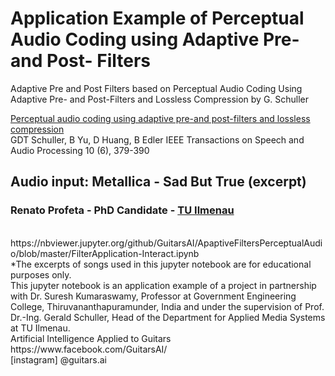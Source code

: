 # Application Example of Perceptual Audio Coding using Adaptive Pre- and Post- Filters
Adaptive Pre and Post Filters based on Perceptual Audio Coding Using Adaptive Pre- and Post-Filters and Lossless Compression by G. Schuller

[Perceptual audio coding using adaptive pre-and post-filters and lossless compression](https://www.idmt.fraunhofer.de/content/dam/idmt/en/documents/Personal%20Websites/Schuller/publications/tsap9-02.pdf)
<br>GDT Schuller, B Yu, D Huang, B Edler
IEEE Transactions on Speech and Audio Processing 10 (6), 379-390
## Audio input: Metallica - Sad But True (excerpt)
### Renato Profeta - PhD Candidate - [TU Ilmenau](https://www.tu-ilmenau.de/en/applied-media-systems-group/)
<br>
https://nbviewer.jupyter.org/github/GuitarsAI/ApaptiveFiltersPerceptualAudio/blob/master/FilterApplication-Interact.ipynb
<br>
*The excerpts of songs used in this jupyter notebook are for educational purposes only. <br>
This jupyter notebook is an application example of a project in partnership with Dr. Suresh Kumaraswamy, Professor at Government Engineering College, Thiruvananthapuramunder, India and under the supervision of Prof. Dr.-Ing. Gerald Schuller, Head of the Department for Applied Media Systems at TU Ilmenau.
<br>
Artificial Intelligence Applied to Guitars https://www.facebook.com/GuitarsAI/ <br>[instagram] @guitars.ai
